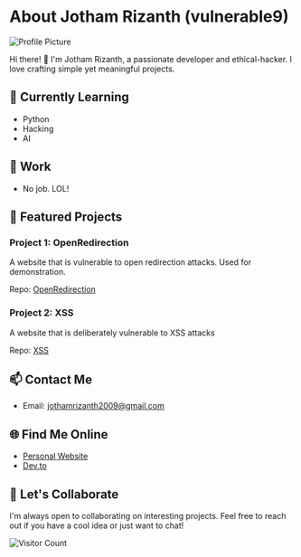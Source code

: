 # About Jotham Rizanth (vulnerable9)
![Profile Picture](https://avatars.githubusercontent.com/vulnerable9)

Hi there! 👋 I'm Jotham Rizanth, a passionate developer and ethical-hacker. I love crafting simple yet meaningful projects.

## 🌱 Currently Learning
- Python
- Hacking
- AI

## 💼 Work
- No job. LOL!

## 🚀 Featured Projects
### Project 1: OpenRedirection
A website that is vulnerable to open redirection attacks. Used for demonstration.

Repo: [OpenRedirection](https://github.com/vulnerable9/openredirection)

### Project 2: XSS
A website that is deliberately vulnerable to XSS attacks 

Repo: [XSS](https://github.com/vulnerable9/xss)

## 📫 Contact Me
- Email: jothamrizanth2009@gmail.com

## 🌐 Find Me Online
- [Personal Website](https://github.com/vulnerable9/vulnerable9)
- [Dev.to](https://dev.to/JothaM123)
  
## 🤝 Let's Collaborate
I'm always open to collaborating on interesting projects. Feel free to reach out if you have a cool idea or just want to chat!

![Visitor Count](https://visitor-badge.laobi.icu/badge?page_id=vulnerable9)
